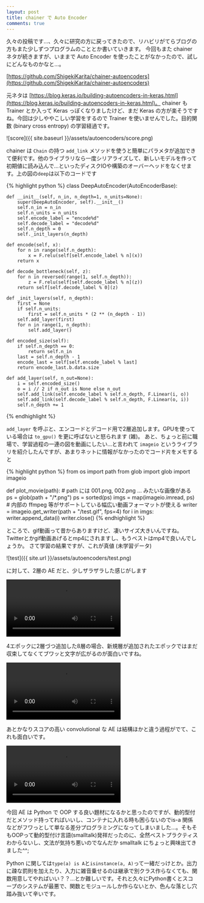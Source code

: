 ```yaml
---
layout: post
title: chainer で Auto Encoder
comments: true
---
```


久々の投稿です...、久々に研究の方に戻ってきたので、リハビリがてらブログの方もまた少しずつプログラムのこととか書いていきます。
今回もまた chainer ネタが続きますが、いままで Auto Encoder を使ったことがなかったので、試しにどんなものかなと...。

[https://github.com/ShigekiKarita/chainer-autoencoders](https://github.com/ShigekiKarita/chainer-autoencoders)

元ネタは [https://blog.keras.io/building-autoencoders-in-keras.html](https://blog.keras.io/building-autoencoders-in-keras.html)。 chainer も Trainer とか入って Keras っぽくなりましたけど、まだ Keras の方が楽そうですね。今回は少しややこしい学習をするので Trainer を使いませんでした。目的関数 (binary cross entropy) の学習経過です。

![score]({{ site.baseurl }}/assets/autoencoders/score.png)

chainer は `Chain` の持つ `add_link` メソッドを使うと簡単にパラメタが追加できて便利です。他のライブラリなら一度シリアライズして、新しいモデルを作って初期値に読み込んで...といったディスクIOや構築のオーバーヘッドをなくせます。上の図の`deep`は以下のコードです

{% highlight python %}
class DeepAutoEncoder(AutoEncoderBase):

    def __init__(self, n_in, n_depth=1, n_units=None):
        super(DeepAutoEncoder, self).__init__()
        self.n_in = n_in
        self.n_units = n_units
        self.encode_label = "encode%d"
        self.decode_label = "decode%d"
        self.n_depth = 0
        self._init_layers(n_depth)

    def encode(self, x):
        for n in range(self.n_depth):
            x = F.relu(self[self.encode_label % n](x))
        return x

    def decode_bottleneck(self, z):
        for n in reversed(range(1, self.n_depth)):
            z = F.relu(self[self.decode_label % n](z))
        return self[self.decode_label % 0](z)

    def _init_layers(self, n_depth):
        first = None
        if self.n_units:
            first = self.n_units * (2 ** (n_depth - 1))
        self.add_layer(first)
        for n in range(1, n_depth):
            self.add_layer()

    def encoded_size(self):
        if self.n_depth == 0:
            return self.n_in
        last = self.n_depth - 1
        encode_last = self[self.encode_label % last]
        return encode_last.b.data.size

    def add_layer(self, n_out=None):
        i = self.encoded_size()
        o = i // 2 if n_out is None else n_out
        self.add_link(self.encode_label % self.n_depth, F.Linear(i, o))
        self.add_link(self.decode_label % self.n_depth, F.Linear(o, i))
        self.n_depth += 1
{% endhighlight %}

`add_layer` を呼ぶと、エンコードとデコード用で2層追加します。GPUを使っている場合は `to_gpu()` を更に呼ばないと怒られます (雑)。
あと、ちょっと前に職場で、学習過程の一連の図を動画にしたい...と言われて `imageio` というライブラリを紹介したんですが、あまりネットに情報がなかったのでコード片をメモすると

{% highlight python %}
from os import path
from glob import glob
import imageio

def plot_movie(path):
    # path には 001.png, 002.png ...  みたいな画像がある
    ps = glob(path + "/*.png")
    ps = sorted(ps)
    imgs = map(imageio.imread, ps)
    # 内部の ffmpeg 等がサポートしている幅広い動画フォーマットが使える
    writer = imageio.get_writer(path + "/test.gif", fps=4)
    for i in imgs:
        writer.append_data(i)
    writer.close()
{% endhighlight %}

ところで、gif動画って昔からありますけど、凄いサイズ大きいんですね。Twitterとかgif動画あげるとmp4にされますし、もうベストはmp4で良いんでしょうか。
さて学習の結果ですが、これが真値 (未学習データ)

![test]({{ site.url }}/assets/autoencoders/test.png)

に対して、2層の AE だと、少しザラザラした感じがします


<p>
<video class="centre" preload="metadata" controls="" loop="">
  <source src="{{ site.url }}/assets/autoencoders/simple.mp4" type="video/mp4; codecs=&quot;avc1.42E01E, mp4a.40.2&quot;" />
</video>
</p>

4エポックに2層づつ追加した8層の場合、新規層が追加されたエポックではまだ収束してなくてブワッと文字が広がるのが面白いですね。

<p>
<video class="centre" preload="metadata" controls="" loop="">
  <source src="{{ site.url }}/assets/autoencoders/deep.mp4" type="video/mp4; codecs=&quot;avc1.42E01E, mp4a.40.2&quot;" />
</video>
</p>

あとかなりスコアの高い convolutional な AE は結構ほかと違う過程がでて、これも面白いです。

<p>
<video class="centre" preload="metadata" controls="" loop="">
  <source src="{{ site.url }}/assets/autoencoders/conv.mp4" type="video/mp4; codecs=&quot;avc1.42E01E, mp4a.40.2&quot;" />
</video>
</p>

今回 AE は Python で OOP する良い題材になるかと思ったのですが、動的型付だとメソッド持ってればいいし、コンテナに入れる時も困らないのでis-a 関係などがフワっとして単なる差分プログラミングになってしまいました...。そもそもOOPって動的型付け言語(smalltalk)発祥だったのに、全然ベストプラクティスわからないし、文法が気持ち悪いのでなんだか smalltalk にちょっと興味出てきました^^;

Python に関しては`type(a) is A`と`isinstance(a, A)`って一緒だっけとか。出力に疎な罰則を加えたり、入力に雑音乗せるのは継承で別クラス作らなくても、関数用意してやればいい？？...とか難しいです。それと久々にPython書くとスコープのシステムが最悪で、関数とモジュールしか作らないとか、色んな落とし穴踏み抜いて辛いです。



